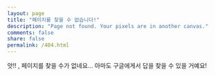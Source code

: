 ```yaml
---
layout: page
title: "페이지를 찾을 수 없습니다!"
description: "Page not found. Your pixels are in another canvas."
comments: false
share: false
permalink: /404.html
---  
```


앗!! , 페이지를 찾을 수가 없네요... 아마도 구글에게서 답을 찾을 수 있을 거예요!

<script type="text/javascript">
  var GOOG_FIXURL_LANG = 'ko';
  var GOOG_FIXURL_SITE = '{{ site.url }}'
</script>
<script type="text/javascript"
  src="//linkhelp.clients.google.com/tbproxy/lh/wm/fixurl.js">
</script>
